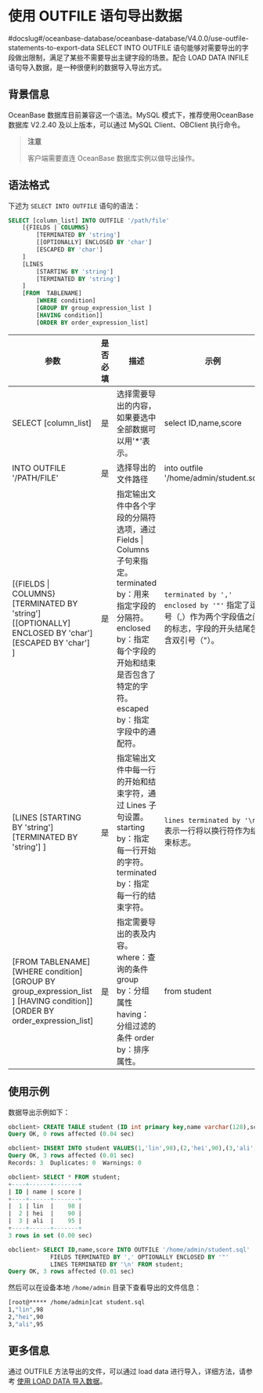 # 使用 OUTFILE 语句导出数据
#docslug#/oceanbase-database/oceanbase-database/V4.0.0/use-outfile-statements-to-export-data
SELECT INTO OUTFILE 语句能够对需要导出的字段做出限制，满足了某些不需要导出主键字段的场景。配合 LOAD DATA INFILE 语句导入数据，是一种很便利的数据导入导出方式。

## 背景信息

OceanBase 数据库目前兼容这一个语法。MySQL 模式下，推荐使用OceanBase 数据库 V2.2.40 及以上版本，可以通过 MySQL Client、OBClient 执行命令。

>**注意**
>
>客户端需要直连 OceanBase 数据库实例以做导出操作。

## 语法格式

下述为 `SELECT INTO OUTFILE` 语句的语法：

```sql
SELECT [column_list] INTO OUTFILE '/path/file' 
    [{FIELDS | COLUMNS}
        [TERMINATED BY 'string']
        [[OPTIONALLY] ENCLOSED BY 'char']
        [ESCAPED BY 'char']
    ]
    [LINES
        [STARTING BY 'string']
        [TERMINATED BY 'string']
    ]
    [FROM  TABLENAME]
        [WHERE condition]
        [GROUP BY group_expression_list ]
        [HAVING condition]]
        [ORDER BY order_expression_list] 
```

|                                                                  参数                                                                   | 是否必填 |                                                                                        描述                                                                                         |                                             示例                                             |
|---------------------------------------------------------------------------------------------------------------------------------------|------|-----------------------------------------------------------------------------------------------------------------------------------------------------------------------------------|--------------------------------------------------------------------------------------------|
| SELECT \[column_list\]                                                                                                                | 是    | 选择需要导出的内容，如果要选中全部数据可以用'\*'表示。                                                                                                                                                     | select ID,name,score                                                                       |
| INTO OUTFILE '/PATH/FILE'                                                                                                             | 是    | 选择导出的文件路径                                                                                                                                                                         | into outfile '/home/admin/student.sql'                                                     |
| \[{FIELDS \| COLUMNS} \[TERMINATED BY 'string'\] \[\[OPTIONALLY\] ENCLOSED BY 'char'\] \[ESCAPED BY 'char'\] \]                       | 是    | 指定输出文件中各个字段的分隔符选项，通过 Fields \| Columns 子句来指定。 terminated by：用来指定字段的分隔符。 enclosed by：指定每个字段的开始和结束是否包含了特定的字符。 escaped by：指定字段中的通配符。 | `terminated by ',' enclosed by '"'`  指定了逗号（,）作为两个字段值之间的标志，字段的开头结尾包含双引号（"）。 |
| \[LINES \[STARTING BY 'string'\] \[TERMINATED BY 'string'\] \]                                                                        | 是    | 指定输出文件中每一行的开始和结束字符，通过 Lines 子句设置。 starting by：指定每一行开始的字符。 terminated by：指定每一行的结束字符。                                                               | `lines terminated by '\n'` 表示一行将以换行符作为结束标志。                                |
| \[FROM  TABLENAME\] \[WHERE condition\] \[GROUP BY group_expression_list \] \[HAVING condition\]\] \[ORDER BY order_expression_list\] | 是    | 指定需要导出的表及内容。 where：查询的条件 group by：分组属性 having：分组过滤的条件 order by：排序属性。    | from student      |

## 使用示例

数据导出示例如下：

```sql
obclient> CREATE TABLE student (ID int primary key,name varchar(128),score int);
Query OK, 0 rows affected (0.04 sec)

obclient> INSERT INTO student VALUES(1,'lin',98),(2,'hei',90),(3,'ali',95);
Query OK, 3 rows affected (0.01 sec)
Records: 3  Duplicates: 0  Warnings: 0

obclient> SELECT * FROM student;
+----+------+-------+
| ID | name | score |
+----+------+-------+
|  1 | lin  |    98 |
|  2 | hei  |    90 |
|  3 | ali  |    95 |
+----+------+-------+
3 rows in set (0.00 sec)

obclient> SELECT ID,name,score INTO OUTFILE '/home/admin/student.sql' 
            FIELDS TERMINATED BY ',' OPTIONALLY ENCLOSED BY '"' 
            LINES TERMINATED BY '\n' FROM student;
Query OK, 3 rows affected (0.01 sec)
```

然后可以在设备本地 `/home/admin` 目录下查看导出的文件信息：

```bash
[root@***** /home/admin]cat student.sql
1,"lin",98
2,"hei",90
3,"ali",95
```

## 更多信息

通过 OUTFILE 方法导出的文件，可以通过 load data 进行导入，详细方法，请参考 [使用 LOAD DATA 导入数据](../4.migrate-data-by-using-sql-scripts/3.use-the-load-data-statement-to-import-data.md)。
